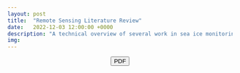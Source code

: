 ```yaml
---
layout: post
title:  "Remote Sensing Literature Review"
date:   2022-12-03 12:00:00 +0000
description: "A technical overview of several work in sea ice monitoring using remote sensing techiques."
img:
---
```


<center><button onclick="../assets/files/burgdorfer_2022_towards.pdf" target="_blank">PDF</button></center>
